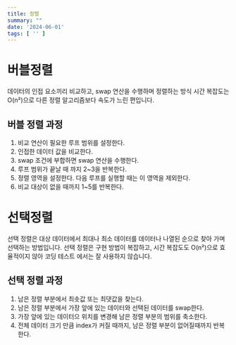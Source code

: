 ```yaml
---
title: 정렬
summary: ""
date: '2024-06-01'
tags: [ '' ]
---
```


# 버블정렬

데이터의 인접 요소끼리 비교하고, swap 연산을 수행하며 정렬하는 방식 시간 복잡도는 O(n²)으로 다른 정렬 알고리즘보다 속도가 느린 편입니다.

## 버블 정렬 과정

1. 비교 연산이 필요한 루프 범위를 설정한다.
2. 인접한 데이터 값을 비교한다.
3. swap 조건에 부합하면 swap 연산을 수행한다.
4. 루프 범위가 끝날 때 까지 2~3을 반복한다.
5. 정렬 영역을 설정한다. 다음 루프를 실행할 때는 이 영역을 제외한다.
6. 비교 대상이 없을 때까지 1~5를 반복한다.

# 선택정렬

선택 정렬은 대상 데이터에서 최대나 최소 데이터를 데이터나 나열된 순으로 찾아 가며 선택하는 방법입니다.
선택 정렬은 구현 방법이 복잡하고, 시간 복잡도도 O(n²)으로 효율적이지 않아 코딩 테스트 에서는 잘 사용하지 않습니다.

## 선택 정렬 과정

1. 남은 정렬 부분에서 최솟값 또는 최댓값을 찾는다.
2. 남은 정렬 부분에서 가장 앞에 있는 데이터와 선택된 데이터를 swap한다.
3. 가장 앞에 있는 데이터으 위치를 변경해 남은 정렬 부분의 범위를 축소한다.
4. 전체 데이터 크기 만큼 index가 커질 때까지, 남은 정렬 부분이 없어질때까지 반복한다.


